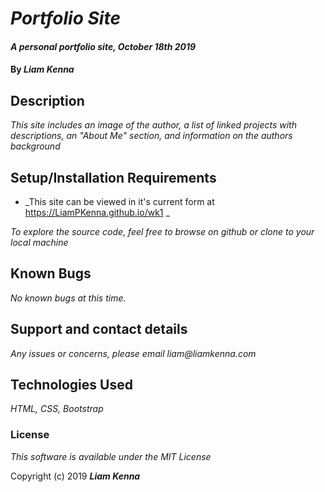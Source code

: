 # _Portfolio Site_

#### _A personal portfolio site, October 18th 2019_

#### By _**Liam Kenna**_

## Description

_This site includes an image of the author, a list of linked projects with descriptions, an "About Me" section, and information on the authors background_

## Setup/Installation Requirements

* _This site can be viewed in it's current form at https://LiamPKenna.github.io/wk1 _

_To explore the source code, feel free to browse on github or clone to your local machine_

## Known Bugs

_No known bugs at this time._

## Support and contact details

_Any issues or concerns, please email liam@liamkenna.com_

## Technologies Used

_HTML, CSS, Bootstrap_

### License

*This software is available under the MIT License*

Copyright (c) 2019 **_Liam Kenna_**
